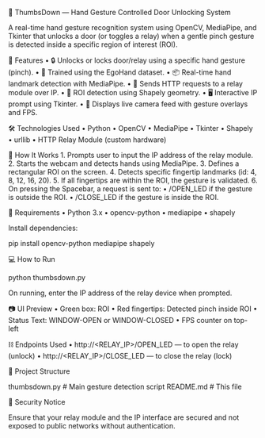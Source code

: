🤏 ThumbsDown — Hand Gesture Controlled Door Unlocking System

A real-time hand gesture recognition system using OpenCV, MediaPipe, and Tkinter that unlocks a door (or toggles a relay) when a gentle pinch gesture is detected inside a specific region of interest (ROI).

🚀 Features
	•	🔒 Unlocks or locks door/relay using a specific hand gesture (pinch).
	•	🧠 Trained using the EgoHand dataset.
	•	📦 Real-time hand landmark detection with MediaPipe.
	•	📡 Sends HTTP requests to a relay module over IP.
	•	🎯 ROI detection using Shapely geometry.
	•	🖥️ Interactive IP prompt using Tkinter.
	•	🎥 Displays live camera feed with gesture overlays and FPS.

🛠️ Technologies Used
	•	Python
	•	OpenCV
	•	MediaPipe
	•	Tkinter
	•	Shapely
	•	urllib
	•	HTTP Relay Module (custom hardware)

🧠 How It Works
	1.	Prompts user to input the IP address of the relay module.
	2.	Starts the webcam and detects hands using MediaPipe.
	3.	Defines a rectangular ROI on the screen.
	4.	Detects specific fingertip landmarks (id: 4, 8, 12, 16, 20).
	5.	If all fingertips are within the ROI, the gesture is validated.
	6.	On pressing the Spacebar, a request is sent to:
	•	/OPEN_LED if the gesture is outside the ROI.
	•	/CLOSE_LED if the gesture is inside the ROI.

🧪 Requirements
	•	Python 3.x
	•	opencv-python
	•	mediapipe
	•	shapely

Install dependencies:

pip install opencv-python mediapipe shapely

💻 How to Run

python thumbsdown.py

On running, enter the IP address of the relay device when prompted.

📷 UI Preview
	•	Green box: ROI
	•	Red fingertips: Detected pinch inside ROI
	•	Status Text: WINDOW-OPEN or WINDOW-CLOSED
	•	FPS counter on top-left

⛓️ Endpoints Used
	•	http://<RELAY_IP>/OPEN_LED — to open the relay (unlock)
	•	http://<RELAY_IP>/CLOSE_LED — to close the relay (lock)

🧱 Project Structure

thumbsdown.py        # Main gesture detection script
README.md            # This file

🔐 Security Notice

Ensure that your relay module and the IP interface are secured and not exposed to public networks without authentication.
